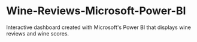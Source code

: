 # Wine-Reviews-Microsoft-Power-BI

Interactive dashboard created with Microsoft's Power BI that displays wine reviews and wine scores. 
